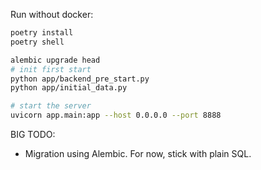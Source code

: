 


Run without docker:

```bash
poetry install
poetry shell

alembic upgrade head
# init first start
python app/backend_pre_start.py
python app/initial_data.py

# start the server
uvicorn app.main:app --host 0.0.0.0 --port 8888
```

BIG TODO:
- Migration using Alembic. For now, stick with plain SQL.

